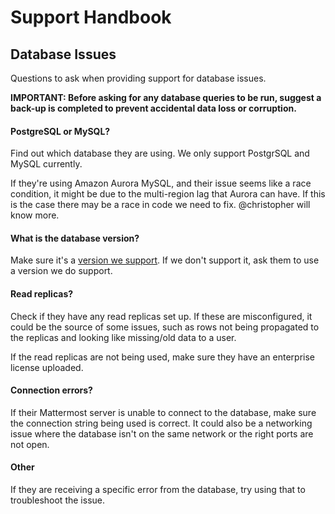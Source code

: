 # Support Handbook

## Database Issues

Questions to ask when providing support for database issues.

__IMPORTANT: Before asking for any database queries to be run, suggest a back-up is completed to prevent accidental data loss or corruption.__

#### PostgreSQL or MySQL?
Find out which database they are using. We only support PostgrSQL and MySQL currently.

If they're using Amazon Aurora MySQL, and their issue seems like a race condition, it might be due to the multi-region lag that Aurora can have. If this is the case there may be a race in code we need to fix. @christopher will know more.

#### What is the database version?
Make sure it's a [version we support](https://docs.mattermost.com/install/requirements.html#database-software). If we don't support it, ask them to use a version we do support.

#### Read replicas?
Check if they have any read replicas set up. If these are misconfigured, it could be the source of some issues, such as rows not being propagated to the replicas and looking like missing/old data to a user.

If the read replicas are not being used, make sure they have an enterprise license uploaded.

#### Connection errors?
If their Mattermost server is unable to connect to the database, make sure the connection string being used is correct. It could also be a networking issue where the database isn't on the same network or the right ports are not open.

#### Other
If they are receiving a specific error from the database, try using that to troubleshoot the issue.
